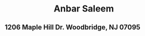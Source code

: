 # <p align = center> <h> Anbar Saleem </h>  </p> <p align = center> <h2> 1206 Maple Hill Dr. Woodbridge, NJ 07095 </h2> </p>
